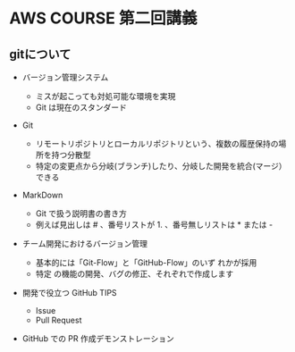 # AWS COURSE 第二回講義
## gitについて

- バージョン管理システム
    - ミスが起こっても対処可能な環境を実現
    - Git は現在のスタンダード

- Git
    - リモートリポジトリとローカルリポジトリという、複数の履歴保持の場所を持つ分散型
    - 特定の変更点から分岐(ブランチ)したり、分岐した開発を統合(マージ）できる

- MarkDown
    - Git で扱う説明書の書き方
    - 例えば見出しは # 、番号リストが 1. 、番号無しリストは * または - 

- チーム開発におけるバージョン管理
    - 基本的には「Git-Flow」と「GitHub-Flow」のいず れかが採用
    - 特定 の機能の開発、バグの修正、それぞれで作成します

- 開発で役立つ GitHub TIPS
    - Issue
    - Pull Request

- GitHub での PR 作成デモンストレーション